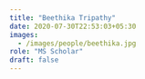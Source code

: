 ```yaml
---
title: "Beethika Tripathy"
date: 2020-07-30T22:53:03+05:30
images:
  - /images/people/beethika.jpg
role: "MS Scholar"
draft: false
---
```

